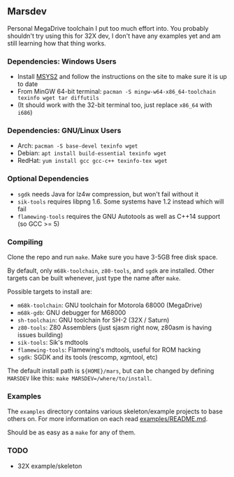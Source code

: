 ## Marsdev

Personal MegaDrive toolchain I put too much effort into.
You probably shouldn't try using this for 32X dev, 
I don't have any examples yet and am still learning how that thing works.

### Dependencies: Windows Users

 * Install [MSYS2](http://www.msys2.org/) and follow the instructions on the site to make sure it is up to date
 * From MinGW 64-bit terminal: `pacman -S mingw-w64-x86_64-toolchain texinfo wget tar diffutils`
 * (It should work with the 32-bit terminal too, just replace `x86_64` with `i686`)


### Dependencies: GNU/Linux Users

 * Arch: `pacman -S base-devel texinfo wget`
 * Debian: `apt install build-essential texinfo wget`
 * RedHat: `yum install gcc gcc-c++ texinfo-tex wget`


### Optional Dependencies

 * `sgdk` needs Java for lz4w compression, but won't fail without it
 * `sik-tools` requires libpng 1.6. Some systems have 1.2 instead which will fail
 * `flamewing-tools` requires the GNU Autotools as well as C++14 support (so GCC >= 5)


### Compiling

Clone the repo and run `make`. Make sure you have 3-5GB free disk space.

By default, only `m68k-toolchain`, `z80-tools`, and `sgdk` are installed.
Other targets can be built whenever, just type the name after `make`.

Possible targets to install are:
 * `m68k-toolchain`: GNU toolchain for Motorola 68000 (MegaDrive)
 * `m68k-gdb`: GNU debugger for M68000
 * `sh-toolchain`: GNU toolchain for SH-2 (32X / Saturn)
 * `z80-tools`: Z80 Assemblers (just sjasm right now, z80asm is having issues building)
 * `sik-tools`: Sik's mdtools
 * `flamewing-tools`: Flamewing's mdtools, useful for ROM hacking
 * `sgdk`: SGDK and its tools (rescomp, xgmtool, etc)

The default install path is `${HOME}/mars`, but can be changed by defining `MARSDEV`
like this: `make MARSDEV=/where/to/install`.


### Examples

The `examples` directory contains various skeleton/example projects to base others on.
For more information on each read [examples/README.md](examples/README.md).

Should be as easy as a `make` for any of them.


### TODO

 * 32X example/skeleton
